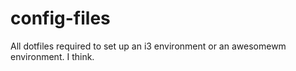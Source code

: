 # config-files

All dotfiles required to set up an i3 environment or an awesomewm environment. I think.

